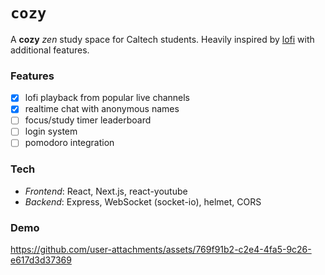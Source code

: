 # `cozy`

A **cozy** _zen_ study space for Caltech students.
Heavily inspired by [lofi](https://www.lofi.cafe/) with additional features.

### Features
- [x] lofi playback from popular live channels
- [x] realtime chat with anonymous names
- [ ] focus/study timer leaderboard
- [ ] login system
- [ ] pomodoro integration

 ### Tech
 - _Frontend_: React, Next.js, react-youtube
 - _Backend_: Express, WebSocket (socket-io), helmet, CORS

### Demo
https://github.com/user-attachments/assets/769f91b2-c2e4-4fa5-9c26-e617d3d37369

